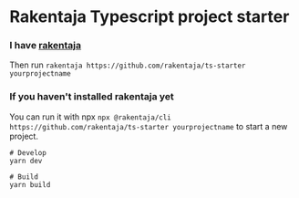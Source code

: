 # Rakentaja Typescript project starter 

### I have [rakentaja](https://github.com/rakentaja/cli)
Then run `rakentaja https://github.com/rakentaja/ts-starter yourprojectname`

### If you haven't installed rakentaja yet
You can run it with npx `npx @rakentaja/cli https://github.com/rakentaja/ts-starter yourprojectname` 
to start a new project. 

```
# Develop
yarn dev

# Build
yarn build
```
